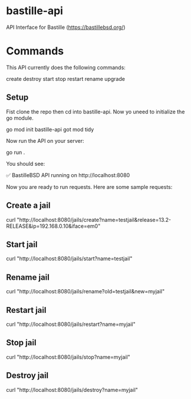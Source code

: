 # bastille-api

API Interface for Bastille (https://bastillebsd.org/)


Commands
========

This API currently does the following commands:

create
destroy
start
stop
restart
rename
upgrade 

Setup
-----

Fist clone the repo then cd into bastille-api.  Now yo uneed to initialize 
the go module.


go mod init bastille-api
got mod tidy

Now run the API on your server:

go run .

You should see:

✅ BastilleBSD API running on http://localhost:8080


Now you are ready to run requests.  Here are some sample requests:

Create a jail
-------------
curl "http://localhost:8080/jails/create?name=testjail&release=13.2-RELEASE&ip=192.168.0.10&iface=em0"

Start jail
------------
curl "http://localhost:8080/jails/start?name=testjail"

Rename jail
-----------
curl "http://localhost:8080/jails/rename?old=testjail&new=myjail"

Restart jail
------------
curl "http://localhost:8080/jails/restart?name=myjail"

Stop jail
---------
curl "http://localhost:8080/jails/stop?name=myjail"

Destroy jail
------------
curl "http://localhost:8080/jails/destroy?name=myjail"



